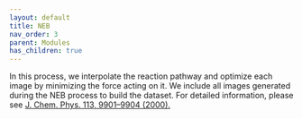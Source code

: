 ```yaml
---
layout: default
title: NEB
nav_order: 3
parent: Modules
has_children: true
---
```


In this process, we interpolate the reaction pathway and optimize each image by minimizing the force acting on it. We include all images generated during the NEB process to build the dataset. For detailed information, please see [J. Chem. Phys. 113, 9901–9904 (2000).](https://pubs.aip.org/aip/jcp/article/113/22/9901/185050/A-climbing-image-nudged-elastic-band-method-for)






